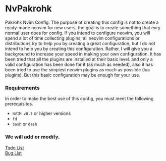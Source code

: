 # NvPakrohk
Pakrohk Nvim Config.
The purpose of creating this config is not to create a ready-made neovim for new users, the goal is to create something that evry normal user does for config.
If you intend to configure neovim, you will spend a lot of time collecting plugins, all neovim configurations or distributions try to help you by creating a great configuration, but I do not intend to help you by creating this configuration.
Rather, I will give you a background to increase your speed in making your own configuration.
It has been tried that all the plugins are installed at their basic level.
and only a valid configuration has been done for it (as much as needed), also it has been tried to use the simplest neovim plugins as much as possible (lua plugins), But this basic configuration may be enough for your use.


### Requirements

 In order to make the best use of this config, you must meet the following prerequisites.

* `NVIM v0.7` or higher versions 
* `fd`
* `bash` or `dash`


### We will add or modify.

[Todo List](https://github.com/orgs/Pakrohk-DotFiles/projects/1/views/1)\
[Bug List](https://github.com/orgs/Pakrohk-DotFiles/projects/2/views/1)

